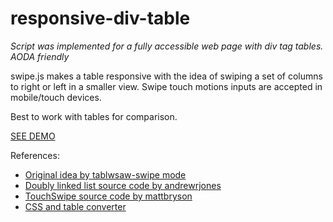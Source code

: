 # responsive-div-table

*Script was implemented for a fully accessible web page with div tag tables. AODA friendly* 

swipe.js makes a table responsive with the idea of swiping a set of columns to right or left in a smaller view. Swipe touch motions inputs are accepted in mobile/touch devices.

Best to work with tables for comparison.

[SEE DEMO](https://github.com/npark8/responsive-div-table/blob/master/demo.html)

References: 
  - [Original idea by tablwsaw-swipe mode](https://github.com/filamentgroup/tablesaw)
  - [Doubly linked list source code by andrewrjones](https://github.com/andrewrjones/doubly-linked-list-js)
  - [TouchSwipe source code by mattbryson](https://github.com/mattbryson/TouchSwipe-Jquery-Plugin)
  - [CSS and table converter](http://divtable.com/)
